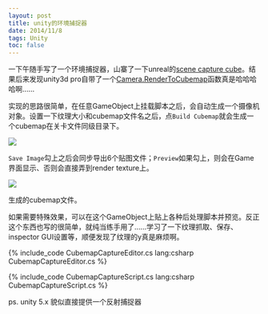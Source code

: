 ```yaml
---
layout: post
title: unity的环境捕捉器
date: 2014/11/8
tags: Unity
toc: false
---
```


一下午随手写了一个环境捕捉器，山寨了一下unreal的[scene capture cube](https://docs.unrealengine.com/latest/INT/Resources/ContentExamples/Reflections/1_6/index.html)。结果后来发现unity3d pro自带了一个[Camera.RenderToCubemap](http://docs.unity3d.com/ScriptReference/Camera.RenderToCubemap.html)函数真是哈哈哈哈啊……

<!--more-->

实现的思路很简单，在任意GameObject上挂载脚本之后，会自动生成一个摄像机对象。设置一下纹理大小和cubemap文件名之后，点`Build Cubemap`就会生成一个cubemap在关卡文件同级目录下。

![](/images/cubemapcapture1.jpg)

`Save Image`勾上之后会同步导出6个贴图文件；`Preview`如果勾上，则会在Game界面显示、否则会直接弄到render texture上。

![](/images/cubemapcapture2.jpg)

生成的cubemap文件。

如果需要特殊效果，可以在这个GameObject上贴上各种后处理脚本并预览。反正这个东西也写的很简单，就纯当练手用了……学习了一下纹理抓取、保存、inspector GUI设置等，顺便发现了纹理的y真是麻烦啊。

{% include_code CubemapCaptureEditor.cs lang:csharp CubemapCaptureEditor.cs %}

{% include_code CubemapCaptureScript.cs lang:csharp CubemapCaptureScript.cs %}

ps. unity 5.x 貌似直接提供一个反射捕捉器